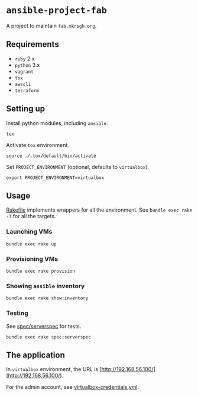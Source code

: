# `ansible-project-fab`

A project to maintain `fab.mkrsgh.org`.

## Requirements

* `ruby` 2.x
* `python` 3.x
* `vagrant`
* `tox`
* `awscli`
* `terraform`

## Setting up

Install python modules, including `ansible`.

```console
tox
```

Activate `tox` environment.

```console
source ./.tox/default/bin/activate
```

Set `PROJECT_ENVIRONMENT` (optional, defaults to `virtualbox`).

```console
export PROJECT_ENVIRONMENT=virtualbox
```

## Usage

[Rakefile](Rakefile) implements wrappers for all the environment. See `bundle
exec rake -T` for all the targets.

### Launching VMs

```console
bundle exec rake up
```

### Provisioning VMs

```console
bundle exec rake provision
```

### Showing `ansible` inventory

```console
bundle exec rake show:inventory
```

### Testing

See [spec/serverspec](spec/serverspec) for tests.

```console
bundle exec rake spec:serverspec
```

## The application

In `virtualbox` environment, the URL is
[http://192.168.56.100/](http://192.168.56.100/).

For the admin account, see
[virtualbox-credentials.yml](playbooks/group_vars/virtualbox-credentials.yml).
